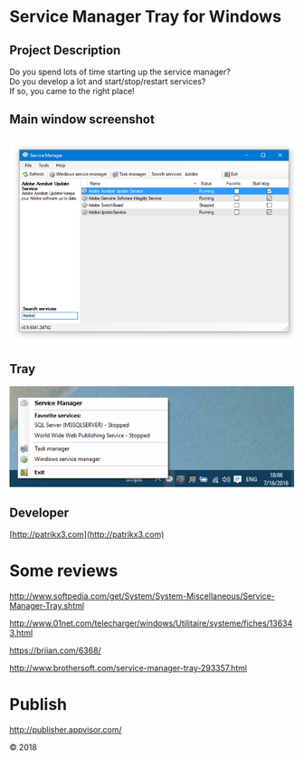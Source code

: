 # Service Manager Tray for Windows
  
## Project Description
Do you spend lots of time starting up the service manager?  
Do you develop a lot and start/stop/restart services?  
If so, you came to the right place!  

## Main window screenshot
![Main window screenshot](Artifacts/window.png)

## Tray
![Tray](Artifacts/tray.png)

## Developer
[http://patrikx3.com](http://patrikx3.com)

# Some reviews
http://www.softpedia.com/get/System/System-Miscellaneous/Service-Manager-Tray.shtml

http://www.01net.com/telecharger/windows/Utilitaire/systeme/fiches/136343.html

https://briian.com/6368/

http://www.brothersoft.com/service-manager-tray-293357.html

# Publish 

http://publisher.appvisor.com/


&copy; 2018
